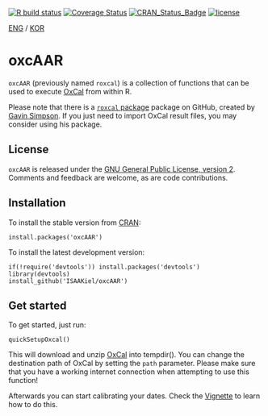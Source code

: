 [![R build
status](https://github.com/ISAAKiel/oxcAAR/workflows/R-CMD-check/badge.svg)](https://github.com/ISAAKiel/oxcAAR/actions)
[![Coverage
Status](https://img.shields.io/codecov/c/github/ISAAKiel/oxcAAR/master.svg)](https://codecov.io/github/ISAAKiel/oxcAAR?branch=master)
[![CRAN_Status_Badge](http://www.r-pkg.org/badges/version/oxcAAR)](https://CRAN.R-project.org/package=oxcAAR)
[![license](https://img.shields.io/badge/license-GPL%203-B50B82.svg)](https://www.R-project.org/Licenses/GPL-2)

<!-- README.md is generated from README.Rmd. Please edit that file -->

[ENG](README.Rmd) / [KOR](README_ko.Rmd)

# oxcAAR

`oxcAAR` (previously named `roxcal`) is a collection of functions that
can be used to execute [OxCal](https://c14.arch.ox.ac.uk) from within R.

Please note that there is a [`roxcal`
package](https://github.com/gavinsimpson/roxcal) package on GitHub,
created by [Gavin Simpson](https://github.com/gavinsimpson). If you just
need to import OxCal result files, you may consider using his package.

## License

`oxcAAR` is released under the [GNU General Public License, version
2](https://www.R-project.org/Licenses/GPL-2). Comments and feedback are
welcome, as are code contributions.

## Installation

To install the stable version from [CRAN](https://CRAN.R-project.org):

    install.packages('oxcAAR')

To install the latest development version:

    if(!require('devtools')) install.packages('devtools')
    library(devtools)
    install_github('ISAAKiel/oxcAAR')

## Get started

To get started, just run:

    quickSetupOxcal()

This will download and unzip
[OxCal](https://c14.arch.ox.ac.uk/oxcal.html) into tempdir(). You can
change the destination path of OxCal by setting the `path` parameter.
Please make sure that you have a working internet connection when
attempting to use this function!

Afterwards you can start calibrating your dates. Check the
[Vignette](vignettes/basic-usage.Rmd) to learn how to do this.
